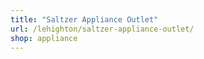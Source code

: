 ```yaml
---
title: "Saltzer Appliance Outlet"
url: /lehighton/saltzer-appliance-outlet/
shop: appliance
---
```

